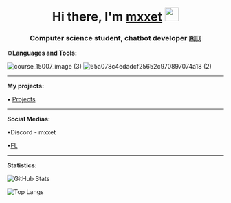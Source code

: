 
<h1 align="center">Hi there, I'm <a href="" target="_blank">mxxet</a> 
<img src="https://github.com/blackcater/blackcater/raw/main/images/Hi.gif" height="32"/></h1>
<h3 align="center">Computer science student, chatbot developer 🇷🇺</h3>

⚙️**Languages and Tools:**

![course_15007_image (3)](https://github.com/mxxet/mxxet/assets/108745396/187ccc12-5488-45ed-a953-2c54eb48ab56)
![65a078c4edadcf25652c970897074a18 (2)](https://github.com/mxxet/mxxet/assets/108745396/bf127237-d8e7-46ac-adb1-14d9fd80a517)

---
**My projects:**

• [Projects](#https://github.com/mxxet/mxxet/tree/main)



---
**Social Medias:**

•Discord - mxxet

•[FL](#https://www.fl.ru/users/mayveytrucker/portfolio/)



---
**Statistics:**


![GitHub Stats](https://github-readme-stats.vercel.app/api?username=mxxet&theme=dark)

![Top Langs](https://github-readme-stats.vercel.app/api/top-langs/?username=mxxet&theme=dark)











